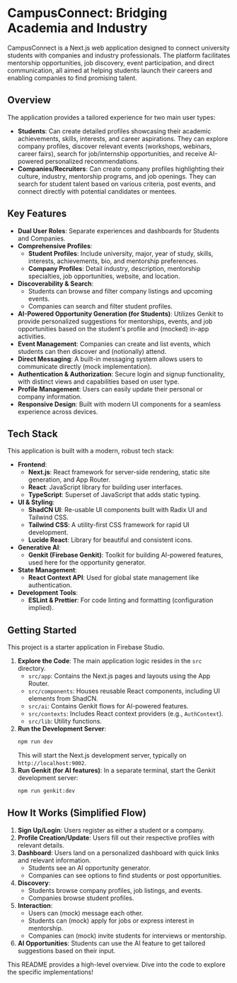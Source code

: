 # CampusConnect: Bridging Academia and Industry

CampusConnect is a Next.js web application designed to connect university students with companies and industry professionals. The platform facilitates mentorship opportunities, job discovery, event participation, and direct communication, all aimed at helping students launch their careers and enabling companies to find promising talent.

## Overview

The application provides a tailored experience for two main user types:

*   **Students**: Can create detailed profiles showcasing their academic achievements, skills, interests, and career aspirations. They can explore company profiles, discover relevant events (workshops, webinars, career fairs), search for job/internship opportunities, and receive AI-powered personalized recommendations.
*   **Companies/Recruiters**: Can create company profiles highlighting their culture, industry, mentorship programs, and job openings. They can search for student talent based on various criteria, post events, and connect directly with potential candidates or mentees.

## Key Features

*   **Dual User Roles**: Separate experiences and dashboards for Students and Companies.
*   **Comprehensive Profiles**:
    *   **Student Profiles**: Include university, major, year of study, skills, interests, achievements, bio, and mentorship preferences.
    *   **Company Profiles**: Detail industry, description, mentorship specialties, job opportunities, website, and location.
*   **Discoverability & Search**:
    *   Students can browse and filter company listings and upcoming events.
    *   Companies can search and filter student profiles.
*   **AI-Powered Opportunity Generation (for Students)**: Utilizes Genkit to provide personalized suggestions for mentorships, events, and job opportunities based on the student's profile and (mocked) in-app activities.
*   **Event Management**: Companies can create and list events, which students can then discover and (notionally) attend.
*   **Direct Messaging**: A built-in messaging system allows users to communicate directly (mock implementation).
*   **Authentication & Authorization**: Secure login and signup functionality, with distinct views and capabilities based on user type.
*   **Profile Management**: Users can easily update their personal or company information.
*   **Responsive Design**: Built with modern UI components for a seamless experience across devices.

## Tech Stack

This application is built with a modern, robust tech stack:

*   **Frontend**:
    *   **Next.js**: React framework for server-side rendering, static site generation, and App Router.
    *   **React**: JavaScript library for building user interfaces.
    *   **TypeScript**: Superset of JavaScript that adds static typing.
*   **UI & Styling**:
    *   **ShadCN UI**: Re-usable UI components built with Radix UI and Tailwind CSS.
    *   **Tailwind CSS**: A utility-first CSS framework for rapid UI development.
    *   **Lucide React**: Library for beautiful and consistent icons.
*   **Generative AI**:
    *   **Genkit (Firebase Genkit)**: Toolkit for building AI-powered features, used here for the opportunity generator.
*   **State Management**:
    *   **React Context API**: Used for global state management like authentication.
*   **Development Tools**:
    *   **ESLint & Prettier**: For code linting and formatting (configuration implied).

## Getting Started

This project is a starter application in Firebase Studio.

1.  **Explore the Code**: The main application logic resides in the `src` directory.
    *   `src/app`: Contains the Next.js pages and layouts using the App Router.
    *   `src/components`: Houses reusable React components, including UI elements from ShadCN.
    *   `src/ai`: Contains Genkit flows for AI-powered features.
    *   `src/contexts`: Includes React context providers (e.g., `AuthContext`).
    *   `src/lib`: Utility functions.
2.  **Run the Development Server**:
    ```bash
    npm run dev
    ```
    This will start the Next.js development server, typically on `http://localhost:9002`.
3.  **Run Genkit (for AI features)**:
    In a separate terminal, start the Genkit development server:
    ```bash
    npm run genkit:dev
    ```

## How It Works (Simplified Flow)

1.  **Sign Up/Login**: Users register as either a student or a company.
2.  **Profile Creation/Update**: Users fill out their respective profiles with relevant details.
3.  **Dashboard**: Users land on a personalized dashboard with quick links and relevant information.
    *   Students see an AI opportunity generator.
    *   Companies can see options to find students or post opportunities.
4.  **Discovery**:
    *   Students browse company profiles, job listings, and events.
    *   Companies browse student profiles.
5.  **Interaction**:
    *   Users can (mock) message each other.
    *   Students can (mock) apply for jobs or express interest in mentorship.
    *   Companies can (mock) invite students for interviews or mentorship.
6.  **AI Opportunities**: Students can use the AI feature to get tailored suggestions based on their input.

This README provides a high-level overview. Dive into the code to explore the specific implementations!
